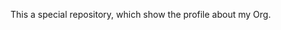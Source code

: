 <!--
 * @Description: .github profile
 * @Author: baimenghan
 * @Email: majesty2@foxmail.com
 * @Date: 2022-06-15 15:27:33
 * @LastEditors: baimenghan
 * @LastEditTime: 2022-06-15 16:25:29
 * @FilePath: \undefinedd:\thoughtworks\GTB\step1\.github\README.md
-->

This a special repository, which show the profile about my Org.

